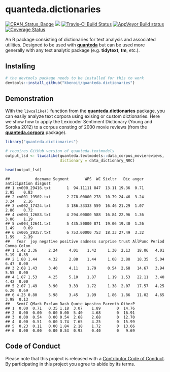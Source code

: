 quanteda.dictionaries
================

[![CRAN\_Status\_Badge](http://www.r-pkg.org/badges/version/quanteda.dictionaries)](https://cran.r-project.org/package=quanteda.dictionaries)
[![](https://img.shields.io/badge/devel%20version-0.22-royalblue.svg)](https://github.com/kbenoit/quanteda.dictionaries)
[![Travis-CI Build
Status](https://travis-ci.org/kbenoit/quanteda.dictionaries.svg?branch=master)](https://travis-ci.org/kbenoit/quanteda.dictionaries)
[![AppVeyor Build
status](https://ci.appveyor.com/api/projects/status/3uvg00bo4p7mr98s/branch/master?svg=true)](https://ci.appveyor.com/project/kbenoit/quanteda-dictionaries/branch/master)
[![Coverage
Status](https://img.shields.io/codecov/c/github/kbenoit/quanteda.dictionaries/master.svg)](https://codecov.io/github/kbenoit/quanteda.dictionaries?branch=master)

An R package consisting of dictionaries for text analysis and associated
utilities. Designed to be used with [**quanteda**](http://quanteda.io)
but can be used more generally with any text analytic package
(e.g. **tidytext**, **tm**, etc.).

## Installing

``` r
# the devtools package needs to be installed for this to work
devtools::install_github("kbenoit/quanteda.dictionaries") 
```

## Demonstration

With the `liwcalike()` function from the **quanteda.dictionaries**
package, you can easily analyze text corpora using exising or custom
dictionaries. Here we show how to apply the Lexicoder Sentiment
Dictionary (Young and Soroka 2012) to a corpus consting of 2000 movie
reviews (from the
[**quanteda.corpora**](https://github.com/quanteda/quanteda.corpora)
package).

``` r
library("quanteda.dictionaries")

# requires GitHub version of quanteda.textmodels
output_lsd <- liwcalike(quanteda.textmodels::data_corpus_moviereviews,
                        dictionary = data_dictionary_NRC)

head(output_lsd)
```

    ##           docname Segment       WPS  WC Sixltr   Dic anger anticipation disgust
    ## 1 cv000_29416.txt       1  94.11111 847  13.11 19.36  0.71         2.95    0.83
    ## 2 cv001_19502.txt       2 278.00000 278  10.79 24.46  3.24         3.24    2.16
    ## 3 cv002_17424.txt       3 186.33333 559  16.46 21.29  1.07         2.86    0.72
    ## 4 cv003_12683.txt       4 294.00000 588  16.84 22.96  1.36         3.06    1.19
    ## 5 cv004_12641.txt       5 435.50000 871  19.06 19.40  1.26         1.49    0.69
    ## 6 cv005_29357.txt       6 753.00000 753  18.33 27.49  3.32         1.59    2.39
    ##   fear  joy negative positive sadness surprise trust AllPunc Period Comma Colon
    ## 1 1.42 2.36     2.24     4.01    1.42     1.30  2.13   18.06   4.01  5.19  0.35
    ## 2 1.80 1.44     4.32     2.88    1.44     1.08  2.88   18.35   5.04  6.47  0.00
    ## 3 2.68 1.43     3.40     4.11    1.79     0.54  2.68   14.67   3.94  5.55  0.00
    ## 4 1.87 1.53     4.25     5.10    1.87     1.19  1.53   22.11   3.40  4.42  0.00
    ## 5 2.07 1.49     3.90     3.33    1.72     1.38  2.07   17.57   4.25  6.20  0.69
    ## 6 4.25 0.80     5.98     3.45    1.99     1.86  1.86   11.02   4.65  3.98  0.13
    ##   SemiC QMark Exclam Dash Quote Apostro Parenth OtherP
    ## 1  0.00  0.71   0.35 1.18  3.07    1.89       0  14.76
    ## 2  0.00  0.00   0.00 0.00  5.40    4.68       0  16.91
    ## 3  0.00  0.54   0.00 0.54  2.68    2.68       0  12.70
    ## 4  0.00  0.51   0.00 3.74  7.65    4.25       0  15.99
    ## 5  0.23  0.11   0.00 1.84  2.18    1.72       0  13.66
    ## 6  0.00  0.00   0.00 0.53  0.93    0.40       0   9.69

## Code of Conduct

Please note that this project is released with a [Contributor Code of
Conduct](CONDUCT.md). By participating in this project you agree to
abide by its terms.
